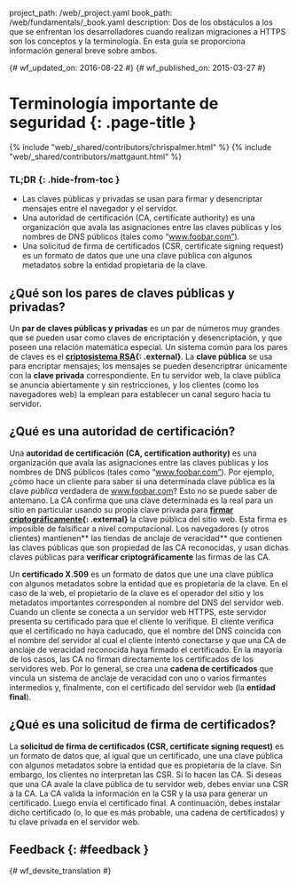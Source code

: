 project_path: /web/_project.yaml book_path: /web/fundamentals/_book.yaml description: Dos de los obstáculos a los que se enfrentan los desarrolladores cuando realizan migraciones a HTTPS son los conceptos y la terminología. En esta guía se proporciona información general breve sobre ambos.

{# wf_updated_on: 2016-08-22 #} {# wf_published_on: 2015-03-27 #}

# Terminología importante de seguridad {: .page-title }

{% include "web/_shared/contributors/chrispalmer.html" %} {% include "web/_shared/contributors/mattgaunt.html" %}

### TL;DR {: .hide-from-toc }

* Las claves públicas y privadas se usan para firmar y desencriptar mensajes entre el navegador y el servidor.
* Una autoridad de certificación (CA, certificate authority) es una organización que avala las asignaciones entre las claves públicas y los nombres de DNS públicos (tales como “www.foobar.com”).
* Una solicitud de firma de certificados (CSR, certificate signing request) es un formato de datos que une una clave pública con algunos metadatos sobre la entidad propietaria de la clave.

## ¿Qué son los pares de claves públicas y privadas?

Un **par de claves públicas y privadas** es un par de números muy grandes que se pueden usar como claves de encriptación y desencriptación, y que poseen una relación matemática especial. Un sistema común para los pares de claves es el **[criptosistema RSA](https://en.wikipedia.org/wiki/RSA_(cryptosystem)){: .external}**. La **clave pública** se usa para encriptar mensajes; los mensajes se pueden desencriptrar únicamente con la **clave privada** correspondiente. En tu servidor web, la clave pública se anuncia abiertamente y sin restricciones, y los clientes (como los navegadores web) la emplean para establecer un canal seguro hacia tu servidor.

## ¿Qué es una autoridad de certificación?

Una **autoridad de certificación (CA, certification authority)** es una organización que avala las asignaciones entre las claves públicas y los nombres de DNS públicos (tales como “www.foobar.com”). Por ejemplo, ¿cómo hace un cliente para saber si una determinada clave pública es la clave *pública* verdadera de www.foobar.com? Esto no se puede saber de antemano. La CA confirma que una clave determinada es la real para un sitio en particular usando su propia clave privada para **[firmar criptográficamente](https://en.wikipedia.org/wiki/RSA_(cryptosystem)Signing_messages){: .external}** la clave pública del sitio web. Esta firma es imposible de falsificar a nivel computacional. Los navegadores (y otros clientes) mantienen** las tiendas de anclaje de veracidad** que contienen las claves públicas que son propiedad de las CA reconocidas, y usan dichas claves públicas para **verificar criptográficamente** las firmas de las CA.

Un **certificado X.509** es un formato de datos que une una clave pública con algunos metadatos sobre la entidad que es propietaria de la clave. En el caso de la web, el propietario de la clave es el operador del sitio y los metadatos importantes corresponden al nombre del DNS del servidor web. Cuando un cliente se conecta a un servidor web HTTPS, este servidor presenta su certificado para que el cliente lo verifique. El cliente verifica que el certificado no haya caducado, que el nombre del DNS coincida con el nombre del servidor al cual el cliente intentó conectarse y que una CA de anclaje de veracidad reconocida haya firmado el certificado. En la mayoría de los casos, las CA no firman directamente los certificados de los servidores web. Por lo general, se crea una **cadena de certificados** que vincula un sistema de anclaje de veracidad con uno o varios firmantes intermedios y, finalmente, con el certificado del servidor web (la **entidad final**).

## ¿Qué es una solicitud de firma de certificados?

La **solicitud de firma de certificados (CSR, certificate signing request)** es un formato de datos que, al igual que un certificado, une una clave pública con algunos metadatos sobre la entidad que es propietaria de la clave. Sin embargo, los clientes no interpretan las CSR. Sí lo hacen las CA. Si deseas que una CA avale la clave pública de tu servidor web, debes enviar una CSR a la CA. La CA valida la información en la CSR y la usa para generar un certificado. Luego envía el certificado final. A continuación, debes instalar dicho certificado (o, lo que es más probable, una cadena de certificados) y tu clave privada en el servidor web.

## Feedback {: #feedback }

{# wf_devsite_translation #}
